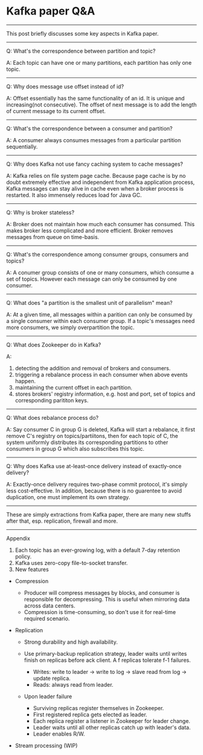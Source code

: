 # Kafka paper Q&A
---

This post briefly discusses some key aspects in Kafka paper.

------
Q: What's the correspondence between partition and topic?

A: Each topic can have one or many partitions, each partition has only one topic.

------
Q: Why does message use offset instead of id?

A: Offset essentially has the same functionality of an id. It is unique and increasing(not consecutive). The offset of next message is to add the length of current message to its current offset.

------
Q: What's the correspondence between a consumer and partition?

A: A consumer always consumes messages from a particular partition sequentially.

------

Q: Why does Kafka not use fancy caching system to cache messages?

A: Kafka relies on file system page cache. Because page cache is by no doubt extremely effective and independent from Kafka application process, Kafka messages can stay alive in cache even when a broker process is restarted. It also immensely reduces load for Java GC.

------
Q: Why is broker stateless?

A: Broker does not maintain how much each consumer has consumed. This makes broker less complicated and more efficient. Broker removes messages from queue on time-basis.

------
Q: What's the correspondence among consumer groups, consumers and topics?

A: A conumer group consists of one or many consumers, which consume a set of topics. However each message can only be consumed by one consumer.

------

Q: What does "a partition is the smallest unit of parallelism" mean?

A: At a given time, all messages within a parition can only be consumed by a single consumer within each consumer group. If a topic's messages need more consumers, we simply overpartition the topic.

------
Q: What does Zookeeper do in Kafka?

A: 
1) detecting the addition and removal of brokers and consumers. 
2) triggering a rebalance process in each consumer when above events happen. 
3) maintaining the current offset in each partition. 
4) stores brokers' registry information, e.g. host and port, set of topics and corresponding parititon keys.

------
Q: What does rebalance process do?

A: Say consumer C in group G is deleted, Kafka will start a rebalance, it first remove C's registry on topics/partiitons, then for each topic of C, the system uniformly distributes its corresponding partitions to other consumers in group G which also subscribes this topic.

------
Q: Why does Kafka use at-least-once delivery instead of exactly-once delivery?

A: Exactly-once delivery requires two-phase commit protocol, it's simply less cost-effective. In addition, because there is no guarentee to avoid duplication, one must implement its own strategy.

------

These are simply extractions from Kafka paper, there are many new stuffs after that, esp. replication, firewall and more.

------
Appendix

1. Each topic has an ever-growing log, with a default 7-day retention policy.
2. Kafka uses zero-copy file-to-socket transfer.
3. New features

  - Compression
    - Producer will compress messages by blocks, and consumer is responsible for decompressing. This is useful when mirroring data across data centers.
    - Compression is time-consuming, so don't use it for real-time required scenario.

  - Replication
    - Strong durability and high availability.
    - Use primary-backup replication strategy, leader waits until writes finish on replicas before ack client. A f replicas tolerate f-1 failures.
      - Writes: write to leader -> write to log -> slave read from log -> update replica.
      - Reads: always read from leader.

    - Upon leader failure
      - Surviving replicas register themselves in Zookeeper.
      - First registered replica gets elected as leader.
      - Each replica register a listener in Zookeeper for leader change.
      - Leader waits until all other replicas catch up with leader's data.
      - Leader enables R/W.

  - Stream processing (WIP)
